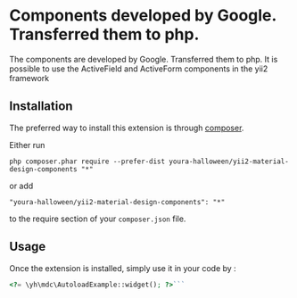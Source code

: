 Components developed by Google. Transferred them to php.
========================================================
The components are developed by Google. Transferred them to php. It is possible to use the ActiveField and ActiveForm components in the yii2 framework

Installation
------------

The preferred way to install this extension is through [composer](http://getcomposer.org/download/).

Either run

```
php composer.phar require --prefer-dist youra-halloween/yii2-material-design-components "*"
```

or add

```
"youra-halloween/yii2-material-design-components": "*"
```

to the require section of your `composer.json` file.


Usage
-----

Once the extension is installed, simply use it in your code by  :

```php
<?= \yh\mdc\AutoloadExample::widget(); ?>```